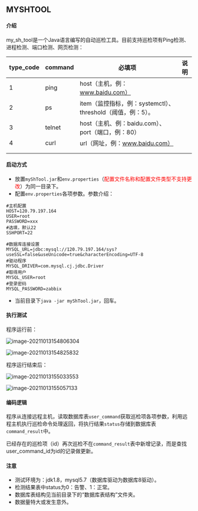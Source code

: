 ## MYSHTOOL

#### 介绍

my_sh_tool是一个Java语言编写的自动巡检工具。目前支持巡检项有Ping检测、进程检测、端口检测、网页检测：

| type_code | command | 必填项                                                      | 说明 |
| --------- | ------- | ----------------------------------------------------------- | ---- |
| 1         | ping    | host（主机，例：www.baidu.com）                             |      |
| 2         | ps      | item（监控指标，例：systemctl）、threshold（阈值，例：5）。 |      |
| 3         | telnet  | host（主机、例：baidu.com）、port（端口，例：80）           |      |
| 4         | curl    | url（网址，例：www.baidu.com）                              |      |
|           |         |                                                             |      |
|           |         |                                                             |      |

#### 启动方式

* 放置`myShTool.jar`和`env.properties`（<font color='red'>配置文件名称和配置文件类型不支持更改</font>）为同一目录下。
* 配置`env.properties`各项参数。参数介绍：

```
#主机配置
HOST=120.79.197.164
USER=root
PASSWORD=xxx
#选填，默认22
SSHPORT=22

#数据库连接设置
MYSQL_URL=jdbc:mysql://120.79.197.164/sys?useSSL=false&useUnicode=true&characterEncoding=UTF-8
#驱动程序
MYSQL_DRIVER=com.mysql.cj.jdbc.Driver
#取得用户
MYSQL_USER=root
#登录密码
MYSQL_PASSWORD=zabbix
```

* 当前目录下`java -jar myShTool.jar`，回车。

#### 执行测试

程序运行前：

![image-20211013154806304](C:\Users\1960128653\AppData\Roaming\Typora\typora-user-images\image-20211013154806304.png)



![image-20211013154825832](C:\Users\1960128653\AppData\Roaming\Typora\typora-user-images\image-20211013154825832.png)

程序运行结束后：

![image-20211013155033553](C:\Users\1960128653\AppData\Roaming\Typora\typora-user-images\image-20211013155033553.png)

![image-20211013155057133](C:\Users\1960128653\AppData\Roaming\Typora\typora-user-images\image-20211013155057133.png)

#### 编码逻辑

程序从连接远程主机，读取数据库表`user_command`获取巡检项各项参数，利用远程主机执行巡检命令处理返回，将执行结果`status`存储到数据库表`command_result`中。

已经存在的巡检项（id）再次巡检不在`command_result`表中新增记录，而是查找user_command_id为id的记录做更新。

#### 注意

* 测试环境为：jdk1.8，mysql5.7（数据库驱动为数据库8驱动）。
* 检测结果表中status为0：告警、1：正常。
* 数据库表结构见当前目录下的“数据库表结构”文件夹。
* 数据量特大或发生意外。